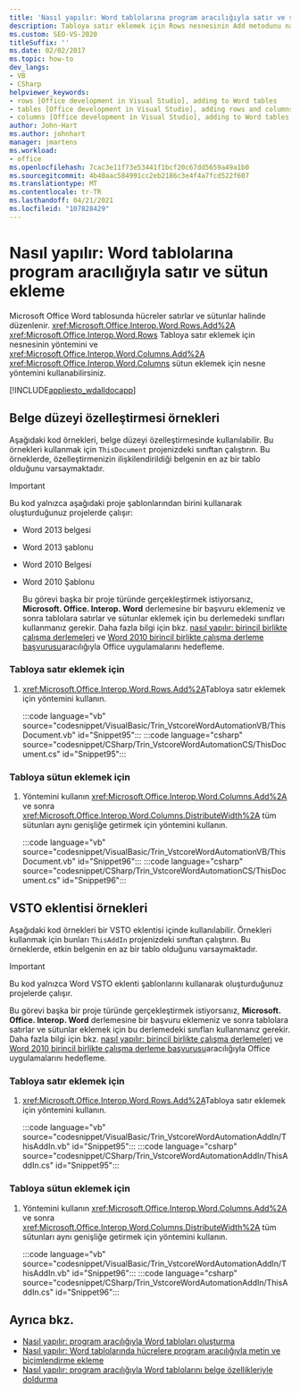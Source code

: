 ```yaml
---
title: 'Nasıl yapılır: Word tablolarına program aracılığıyla satır ve sütun ekleme'
description: Tabloya satır eklemek için Rows nesnesinin Add metodunu nasıl kullanabileceğinizi öğrenin. Sütunlar eklemek için Columns nesnesinin Add yöntemini de kullanabilirsiniz.
ms.custom: SEO-VS-2020
titleSuffix: ''
ms.date: 02/02/2017
ms.topic: how-to
dev_langs:
- VB
- CSharp
helpviewer_keywords:
- rows [Office development in Visual Studio], adding to Word tables
- tables [Office development in Visual Studio], adding rows and columns
- columns [Office development in Visual Studio], adding to Word tables
author: John-Hart
ms.author: johnhart
manager: jmartens
ms.workload:
- office
ms.openlocfilehash: 7cac3e11f73e53441f1bcf20c67dd5659a49a1b0
ms.sourcegitcommit: 4b40aac584991cc2eb2186c3e4f4a7fcd522f607
ms.translationtype: MT
ms.contentlocale: tr-TR
ms.lasthandoff: 04/21/2021
ms.locfileid: "107828429"
---
```

# <a name="how-to-programmatically-add-rows-and-columns-to-word-tables"></a>Nasıl yapılır: Word tablolarına program aracılığıyla satır ve sütun ekleme
  Microsoft Office Word tablosunda hücreler satırlar ve sütunlar halinde düzenlenir. <xref:Microsoft.Office.Interop.Word.Rows.Add%2A> <xref:Microsoft.Office.Interop.Word.Rows> Tabloya satır eklemek için nesnesinin yöntemini ve <xref:Microsoft.Office.Interop.Word.Columns.Add%2A> <xref:Microsoft.Office.Interop.Word.Columns> sütun eklemek için nesne yöntemini kullanabilirsiniz.

 [!INCLUDE[appliesto_wdalldocapp](includes/appliesto-wdalldocapp-md.md)]

## <a name="document-level-customization-examples"></a>Belge düzeyi özelleştirmesi örnekleri
 Aşağıdaki kod örnekleri, belge düzeyi özelleştirmesinde kullanılabilir. Bu örnekleri kullanmak için `ThisDocument` projenizdeki sınıftan çalıştırın. Bu örneklerde, özelleştirmenizin ilişkilendirildiği belgenin en az bir tablo olduğunu varsaymaktadır.

> [!IMPORTANT]
> Bu kod yalnızca aşağıdaki proje şablonlarından birini kullanarak oluşturduğunuz projelerde çalışır:
>
> - Word 2013 belgesi
> - Word 2013 şablonu
> - Word 2010 Belgesi
> - Word 2010 Şablonu
>
>   Bu görevi başka bir proje türünde gerçekleştirmek istiyorsanız, **Microsoft. Office. Interop. Word** derlemesine bir başvuru eklemeniz ve sonra tablolara satırlar ve sütunlar eklemek için bu derlemedeki sınıfları kullanmanız gerekir. Daha fazla bilgi için bkz. [nasıl yapılır: birincil birlikte çalışma derlemeleri](how-to-target-office-applications-through-primary-interop-assemblies.md) ve [Word 2010 birincil birlikte çalışma derleme başvurusu](office-primary-interop-assemblies.md)aracılığıyla Office uygulamalarını hedefleme.

### <a name="to-add-a-row-to-a-table"></a>Tabloya satır eklemek için

1. <xref:Microsoft.Office.Interop.Word.Rows.Add%2A>Tabloya satır eklemek için yöntemini kullanın.

     :::code language="vb" source="codesnippet/VisualBasic/Trin_VstcoreWordAutomationVB/ThisDocument.vb" id="Snippet95":::
     :::code language="csharp" source="codesnippet/CSharp/Trin_VstcoreWordAutomationCS/ThisDocument.cs" id="Snippet95":::

### <a name="to-add-a-column-to-a-table"></a>Tabloya sütun eklemek için

1. Yöntemini kullanın <xref:Microsoft.Office.Interop.Word.Columns.Add%2A> ve sonra <xref:Microsoft.Office.Interop.Word.Columns.DistributeWidth%2A> tüm sütunları aynı genişliğe getirmek için yöntemini kullanın.

     :::code language="vb" source="codesnippet/VisualBasic/Trin_VstcoreWordAutomationVB/ThisDocument.vb" id="Snippet96":::
     :::code language="csharp" source="codesnippet/CSharp/Trin_VstcoreWordAutomationCS/ThisDocument.cs" id="Snippet96":::

## <a name="vsto-add-in-examples"></a>VSTO eklentisi örnekleri
 Aşağıdaki kod örnekleri bir VSTO eklentisi içinde kullanılabilir. Örnekleri kullanmak için bunları `ThisAddIn` projenizdeki sınıftan çalıştırın. Bu örneklerde, etkin belgenin en az bir tablo olduğunu varsaymaktadır.

> [!IMPORTANT]
> Bu kod yalnızca Word VSTO eklenti şablonlarını kullanarak oluşturduğunuz projelerde çalışır.
>
> Bu görevi başka bir proje türünde gerçekleştirmek istiyorsanız, **Microsoft. Office. Interop. Word** derlemesine bir başvuru eklemeniz ve sonra tablolara satırlar ve sütunlar eklemek için bu derlemedeki sınıfları kullanmanız gerekir. Daha fazla bilgi için bkz. [nasıl yapılır: birincil birlikte çalışma derlemeleri](how-to-target-office-applications-through-primary-interop-assemblies.md) ve [Word 2010 birincil birlikte çalışma derleme başvurusu](office-primary-interop-assemblies.md)aracılığıyla Office uygulamalarını hedefleme.

### <a name="to-add-a-row-to-a-table"></a>Tabloya satır eklemek için

1. <xref:Microsoft.Office.Interop.Word.Rows.Add%2A>Tabloya satır eklemek için yöntemini kullanın.

     :::code language="vb" source="codesnippet/VisualBasic/Trin_VstcoreWordAutomationAddIn/ThisAddIn.vb" id="Snippet95":::
     :::code language="csharp" source="codesnippet/CSharp/Trin_VstcoreWordAutomationAddIn/ThisAddIn.cs" id="Snippet95":::

### <a name="to-add-a-column-to-a-table"></a>Tabloya sütun eklemek için

1. Yöntemini kullanın <xref:Microsoft.Office.Interop.Word.Columns.Add%2A> ve sonra <xref:Microsoft.Office.Interop.Word.Columns.DistributeWidth%2A> tüm sütunları aynı genişliğe getirmek için yöntemini kullanın.

     :::code language="vb" source="codesnippet/VisualBasic/Trin_VstcoreWordAutomationAddIn/ThisAddIn.vb" id="Snippet96":::
     :::code language="csharp" source="codesnippet/CSharp/Trin_VstcoreWordAutomationAddIn/ThisAddIn.cs" id="Snippet96":::

## <a name="see-also"></a>Ayrıca bkz.
- [Nasıl yapılır: program aracılığıyla Word tabloları oluşturma](how-to-programmatically-create-word-tables.md)
- [Nasıl yapılır: Word tablolarında hücrelere program aracılığıyla metin ve biçimlendirme ekleme](how-to-programmatically-add-text-and-formatting-to-cells-in-word-tables.md)
- [Nasıl yapılır: program aracılığıyla Word tablolarını belge özellikleriyle doldurma](how-to-programmatically-populate-word-tables-with-document-properties.md)
